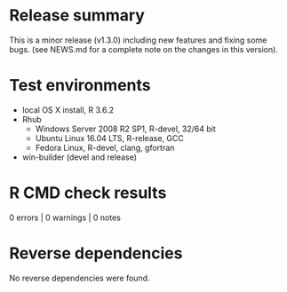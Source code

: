 # Release summary
This is a minor release (v1.3.0) including new features and fixing some bugs. (see NEWS.md for a complete note on the changes in this version). 

# Test environments

- local OS X install, R 3.6.2
- Rhub
   - Windows Server 2008 R2 SP1, R-devel, 32/64 bit
   - Ubuntu Linux 16.04 LTS, R-release, GCC
   - Fedora Linux, R-devel, clang, gfortran
- win-builder (devel and release)


# R CMD check results
0 errors | 0 warnings | 0 notes

# Reverse dependencies
No reverse dependencies were found.
